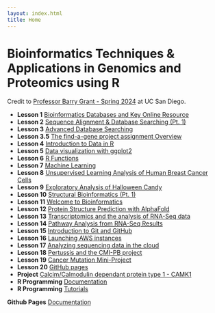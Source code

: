 ```yaml
---
layout: index.html
title: Home
---
```


# Bioinformatics Techniques & Applications in Genomics and Proteomics using R
Credit to [Professor Barry Grant - Spring 2024](https://bioboot.github.io/bimm143_S24/) at UC San Diego.

- **Lesson 1** [Bioinformatics Databases and Key Online Resource](https://github.com/NeuraByte-UCSD-ITS/BIMM143/blob/main/Class%201/lab1.pdf)
- **Lesson 2** [Sequence Alignment & Database Searching (Pt. 1)](https://github.com/NeuraByte-UCSD-ITS/BIMM143/blob/main/Class%202/lab2_completed.pdf)
- **Lesson 3** [Advanced Database Searching](https://bioboot.github.io/bimm143_S24/class-material/Find_A_Gene_Project.pdf)
- **Lesson 3.5** [The find-a-gene project assignment Overview](https://github.com/NeuraByte-UCSD-ITS/BIMM143/blob/main/Class%203/lab3.pdf)
- **Lesson 4** [Introduction to Data in R](https://github.com/NeuraByte-UCSD-ITS/BIMM143/blob/main/Class%204/lab4.pdf)
- **Lesson 5** [Data visualization with ggplot2](https://github.com/NeuraByte-UCSD-ITS/BIMM143/blob/main/Class%205/Class05.pdf)
- **Lesson 6** [R Functions](https://github.com/NeuraByte-UCSD-ITS/BIMM143/blob/main/Class%206/class06.pdf)
- **Lesson 7** [Machine Learning](https://github.com/NeuraByte-UCSD-ITS/BIMM143/blob/main/Class%207/Class%207_%20Machine%20Learning%20-%20Lab_07.pdf)
- **Lesson 8** [Unsupervised Learning Analysis of Human Breast Cancer Cells](https://github.com/NeuraByte-UCSD-ITS/BIMM143/blob/main/Class%208/08%20HW-Lab%20Class08(ML%20Mini%20Project).pdf)
- **Lesson 9** [Exploratory Analysis of Halloween Candy](https://github.com/NeuraByte-UCSD-ITS/BIMM143/blob/main/Class%209/Lab%20Class9%20Halloween%20Mini-Project.pdf)
- **Lesson 10** [Structural Bioinformatics (Pt. 1)](https://bioboot.github.io/bimm143_S24/class-material/pdb_pca_labclass.html)
- **Lesson 11** [Welcome to Bioinformatics](https://github.com/NeuraByte-UCSD-ITS/BIMM143/blob/main/Class%2011/Lab%20Class11%20Pt.1%20(RNASeq%20Galaxy).pdf)
- **Lesson 12** [Protein Structure Prediction with AlphaFold](https://bioboot.github.io/bimm143_S24/class-material/class11_alphafold.html)
- **Lesson 13** [Transcriptomics and the analysis of RNA-Seq data](https://bioboot.github.io/bimm143_S24/class-material/class13_deseq.html)
- **Lesson 14** [Pathway Analysis from RNA-Seq Results](https://github.com/NeuraByte-UCSD-ITS/BIMM143/blob/main/Class%2014/Class14%20DESeq2%20mini%20project.pdf)
- **Lesson 15** [Introduction to Git and GitHub](https://bioboot.github.io/bimm143_S24/class-material/github_lab.html)
- **Lesson 16** [Launching AWS instances](https://bioboot.github.io/bimm143_S24/class-material/aws_01.html)
- **Lesson 17** [Analyzing sequencing data in the cloud](https://github.com/NeuraByte-UCSD-ITS/BIMM143/blob/main/Class_17/17_Lab17_Analyzing_sequencing_data_in_the_cloud_%5BExtra_credit%5D.pdf)
- **Lesson 18** [Pertussis and the CMI-PB project](https://github.com/NeuraByte-UCSD-ITS/BIMM143/blob/main/Class_18/18._Pertussis_Resurgence_(mini-project).pdf)
- **Lesson 19** [Cancer Mutation Mini-Project](https://bioboot.github.io/bimm143_S24/class-material/lab19.pdf)
- **Lesson 20** [GitHub pages](https://neurabyte-ucsd-its.github.io/BIMM143/)
- **Project** [Calcim/Calmodulin dependant protein type 1 - CAMK1](https://github.com/NeuraByte-UCSD-ITS/BIMM143/blob/main/Projects/03*.%20Project%20Find%20a%20Gene%20Assignment%20Part%202.pdf)
- **R Programming** [Documentation](https://www.r-project.org/other-docs.html)
- **R Programming** [Tutorials](https://www.w3schools.com/r/default.asp)


**Github Pages** [Documentation](https://docs.github.com/en/pages/quickstart)
